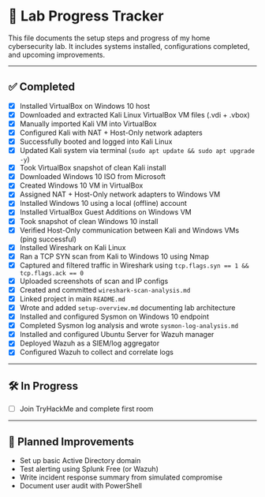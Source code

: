# 🧪 Lab Progress Tracker

This file documents the setup steps and progress of my home cybersecurity lab. It includes systems installed, configurations completed, and upcoming improvements.

---

## ✅ Completed

- [x] Installed VirtualBox on Windows 10 host  
- [x] Downloaded and extracted Kali Linux VirtualBox VM files (.vdi + .vbox)  
- [x] Manually imported Kali VM into VirtualBox  
- [x] Configured Kali with NAT + Host-Only network adapters  
- [x] Successfully booted and logged into Kali Linux  
- [x] Updated Kali system via terminal (`sudo apt update && sudo apt upgrade -y`)  
- [x] Took VirtualBox snapshot of clean Kali install  
- [x] Downloaded Windows 10 ISO from Microsoft  
- [x] Created Windows 10 VM in VirtualBox  
- [x] Assigned NAT + Host-Only network adapters to Windows VM  
- [x] Installed Windows 10 using a local (offline) account  
- [x] Installed VirtualBox Guest Additions on Windows VM  
- [x] Took snapshot of clean Windows 10 install  
- [x] Verified Host-Only communication between Kali and Windows VMs (ping successful)  
- [x] Installed Wireshark on Kali Linux  
- [x] Ran a TCP SYN scan from Kali to Windows 10 using Nmap  
- [x] Captured and filtered traffic in Wireshark using `tcp.flags.syn == 1 && tcp.flags.ack == 0`  
- [x] Uploaded screenshots of scan and IP configs  
- [x] Created and committed `wireshark-scan-analysis.md`  
- [x] Linked project in main `README.md`  
- [x] Wrote and added `setup-overview.md` documenting lab architecture  
- [x] Installed and configured Sysmon on Windows 10 endpoint  
- [x] Completed Sysmon log analysis and wrote `sysmon-log-analysis.md`  
- [x] Installed and configured Ubuntu Server for Wazuh manager  
- [x] Deployed Wazuh as a SIEM/log aggregator  
- [x] Configured Wazuh to collect and correlate logs  

---

## 🛠️ In Progress

- [ ] Join TryHackMe and complete first room  

---

## 🎯 Planned Improvements

- Set up basic Active Directory domain  
- Test alerting using Splunk Free (or Wazuh)  
- Write incident response summary from simulated compromise  
- Document user audit with PowerShell  


